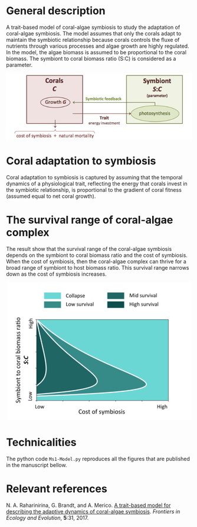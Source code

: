 # General description

A trait-based model of coral-algae symbiosis to study the adaptation of coral-algae symbiosis. The model assumes that only the corals adapt to maintain the symbiotic relationship because corals controls the fluxe of nutrients through various processes and algae growth are highly regulated. In the model, the algae biomass is assumed to be proportional to the coral biomass. The symbiont to coral biomass ratio (S:C) is considered as a parameter.

<p align="center">
  <img src="Model1.png" width="600">
</p>

# Coral adaptation to symbiosis

Coral adaptation to symbiosis is captured by assuming that the temporal dynamics of a physiological trait, reflecting the energy that corals invest in the symbiotic relationship, is proportional to the gradient of coral fitness (assumed equal to net coral growth). 

# The survival range of coral-algae complex

The result show that the survival range of the coral-algae symbiosis depends on the symbiont to coral biomass ratio and the cost of symbiosis. When the cost of symbiosis, then the coral-algae complex can thrive for a broad range of symbiont to host biomass ratio. This survival range narrows down as the cost of symbiosis increases. 

<p align="center">
  <img src="Survival2.png" width="500">
</p>

# Technicalities

The python code `Ms1-Model.py` reproduces all the figures that are published in the manuscript bellow. 

# Relevant references

N. A. Raharinirina, G. Brandt, and A. Merico. [A trait-based model for describing the adaptive dynamics of coral-algae symbiosis](https://www.frontiersin.org/articles/10.3389/fevo.2017.00031/full). *Frontiers in Ecology and Evolution*, **5**:31, 2017.
